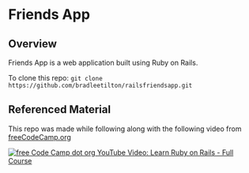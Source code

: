 Friends App
===
Overview
---
Friends App is a web application built using Ruby on Rails.<br>

To clone this repo: `git clone https://github.com/bradleetilton/railsfriendsapp.git`<br>


Referenced Material
---
This repo was made while following along with the following video from [freeCodeCamp.org](freeCodeCamp.org)

[![free Code Camp dot org YouTube Video: Learn Ruby on Rails - Full Course](https://img.youtube.com/vi/fmyvWz5TUWg/0.jpg)](https://www.youtube.com/watch?v=fmyvWz5TUWg)
